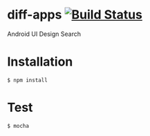 # diff-apps [![Build Status](https://travis-ci.org/sikuli/diff-apps.svg?branch=master)](http://travis-ci.org/sikuli/diff-apps)

Android UI Design Search


# Installation

	$ npm install

# Test

	$ mocha
